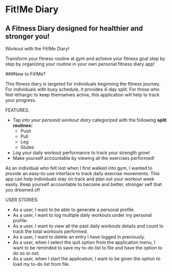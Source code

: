 # Fit!Me Diary

## A Fitness Diary designed for healthier and stronger you!

Workout with the Fit!Me Diary!

Transform your fitness routine at gym and achieve your fitness goal step by step by organizing your routine 
in your own personal fitness diary app!

###New to Fit!Me? 

This fitness diary is targeted for individuals beginning the fitness journey. For individuals with busy schedule, 
it provides 4-day split. For those who feel lethargic to keep themselves active, this application will help to track
your progress. 


FEATURES:

- Tap into *your personal workout diary* categorized with the following **split routines:**
    - Push
    - Pull
    - Leg
    - Glutes
- Log your daily workout performance to track your strength grow!
- Make yourself accountable by viewing all the exercises performed!

As an individual who felt lost when I first walked into gym, I wanted to provide an easy-to-use interface to 
track daily exercise movements. This app can help individuals stay on track and plan out your workout week easily. 
Keep yourself accountable to become and better, stronger self that you dreamed of! 

USER STORIES:

- As a user, I want to be able to generate a personal profile.
- As a user, I want to log multiple daily workouts under my personal profile.
- As a user, I want to view all the past daily workouts details and count to track the total workouts performed.
- As a user, I want to delete an entry I have logged in previously.
- As a user, when I select the quit option from the application menu, I want to be reminded to save my to-do list to file and have the option to do so or not.
- As a user, when I start the application, I want to be given the option to load my to-do list from file.

